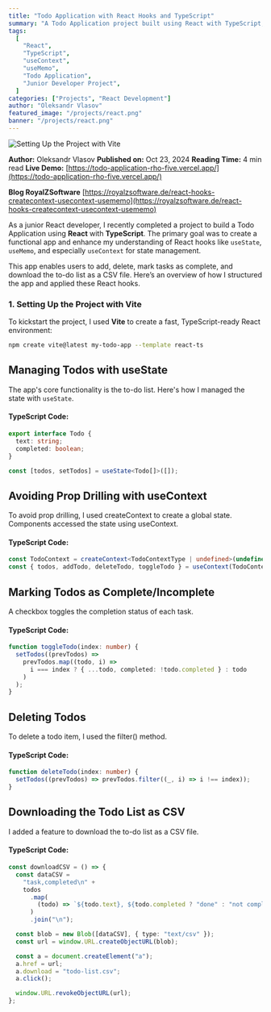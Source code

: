 ```yaml
---
title: "Todo Application with React Hooks and TypeScript"
summary: "A Todo Application project built using React with TypeScript, diving into React features like useContext and useMemo."
tags:
  [
    "React",
    "TypeScript",
    "useContext",
    "useMemo",
    "Todo Application",
    "Junior Developer Project",
  ]
categories: ["Projects", "React Development"]
author: "Oleksandr Vlasov"
featured_image: "/projects/react.png"
banner: "/projects/react.png"
---
```


![Setting Up the Project with Vite](/projects/react.png)

**Author:** Oleksandr Vlasov
**Published on:** Oct 23, 2024
**Reading Time:** 4 min read
**Live Demo:** [https://todo-application-rho-five.vercel.app/](https://todo-application-rho-five.vercel.app/)

**Blog RoyalZSoftware** [https://royalzsoftware.de/react-hooks-createcontext-usecontext-usememo](https://royalzsoftware.de/react-hooks-createcontext-usecontext-usememo)

As a junior React developer, I recently completed a project to build a Todo Application using **React** with **TypeScript**. The primary goal was to create a functional app and enhance my understanding of React hooks like `useState`, `useMemo`, and especially `useContext` for state management.

This app enables users to add, delete, mark tasks as complete, and download the to-do list as a CSV file. Here’s an overview of how I structured the app and applied these React hooks.

### 1. Setting Up the Project with Vite

To kickstart the project, I used **Vite** to create a fast, TypeScript-ready React environment:

```bash
npm create vite@latest my-todo-app --template react-ts
```

## Managing Todos with useState

The app's core functionality is the to-do list. Here's how I managed the state with `useState`.

#### TypeScript Code:

```typescript
export interface Todo {
  text: string;
  completed: boolean;
}

const [todos, setTodos] = useState<Todo[]>([]);
```

## Avoiding Prop Drilling with useContext

To avoid prop drilling, I used createContext to create a global state. Components accessed the state using useContext.

#### TypeScript Code:

```typescript
const TodoContext = createContext<TodoContextType | undefined>(undefined);
const { todos, addTodo, deleteTodo, toggleTodo } = useContext(TodoContext);
```

## Marking Todos as Complete/Incomplete

A checkbox toggles the completion status of each task.

#### TypeScript Code:

```typescript
function toggleTodo(index: number) {
  setTodos((prevTodos) =>
    prevTodos.map((todo, i) =>
      i === index ? { ...todo, completed: !todo.completed } : todo
    )
  );
}
```

## Deleting Todos

To delete a todo item, I used the filter() method.

#### TypeScript Code:

```typescript
function deleteTodo(index: number) {
  setTodos((prevTodos) => prevTodos.filter((_, i) => i !== index));
}
```

## Downloading the Todo List as CSV

I added a feature to download the to-do list as a CSV file.

#### TypeScript Code:

```typescript
const downloadCSV = () => {
  const dataCSV =
    "task,completed\n" +
    todos
      .map(
        (todo) => `${todo.text}, ${todo.completed ? "done" : "not completed"}`
      )
      .join("\n");

  const blob = new Blob([dataCSV], { type: "text/csv" });
  const url = window.URL.createObjectURL(blob);

  const a = document.createElement("a");
  a.href = url;
  a.download = "todo-list.csv";
  a.click();

  window.URL.revokeObjectURL(url);
};
```
